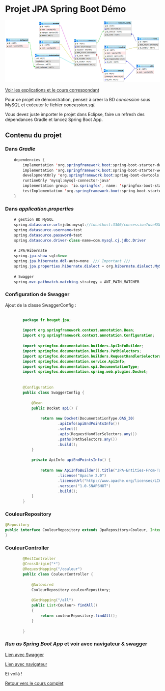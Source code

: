 # Projet JPA Spring Boot Démo

![EER Concession](images/concession.png)

[Voir les explications et le cours correspondant](https://pbouget.github.io/cours/framework-back/jpa-generation-entities/)

Pour ce projet de démonstration, pensez à créer la BD *concession* sous MySQL et exécuter le fichier *concession.sql*.

Vous devez juste importer le projet dans Eclipse, faire un refresh des dépendances Gradle et lancez Spring Boot App.

## Contenu du projet

### Dans *Gradle*

```java
	dependencies {
		implementation 'org.springframework.boot:spring-boot-starter-data-jpa'
		implementation 'org.springframework.boot:spring-boot-starter-web'
		developmentOnly 'org.springframework.boot:spring-boot-devtools'
		runtimeOnly 'mysql:mysql-connector-java'
		implementation group: 'io.springfox', name: 'springfox-boot-starter', version: '3.0.0'
		testImplementation 'org.springframework.boot:spring-boot-starter-test'
	}
```

### Dans *application.properties*

```java
	# gestion BD MySQL
	spring.datasource.url=jdbc:mysql://localhost:3306/concession?useSSL=false&serverTimezone=CET
	spring.datasource.username=test
	spring.datasource.password=test
	spring.datasource.driver-class-name=com.mysql.cj.jdbc.Driver

	# JPA/Hibernate
	spring.jpa.show-sql=true
	spring.jpa.hibernate.ddl-auto=none  /// Important ///
	spring.jpa.properties.hibernate.dialect = org.hibernate.dialect.MySQL5InnoDBDialect

	# Swagger
	spring.mvc.pathmatch.matching-strategy = ANT_PATH_MATCHER
```

### Configuration de Swagger

Ajout de la classe SwaggerConfig :

```java

		package fr.bouget.jpa;

		import org.springframework.context.annotation.Bean;
		import org.springframework.context.annotation.Configuration;

		import springfox.documentation.builders.ApiInfoBuilder;
		import springfox.documentation.builders.PathSelectors;
		import springfox.documentation.builders.RequestHandlerSelectors;
		import springfox.documentation.service.ApiInfo;
		import springfox.documentation.spi.DocumentationType;
		import springfox.documentation.spring.web.plugins.Docket;


		@Configuration
		public class SwaggerConfig {

			@Bean
			public Docket api() {

				return new Docket(DocumentationType.OAS_30)
						.apiInfo(apiEndPointsInfo())
						.select()
						.apis(RequestHandlerSelectors.any())
						.paths(PathSelectors.any())
						.build();
			}

			private ApiInfo apiEndPointsInfo() {

				return new ApiInfoBuilder().title("JPA-Entities-From-Tables REST API")
						.license("Apache 2.0")
						.licenseUrl("http://www.apache.org/licenses/LICENSE-2.0.html")
						.version("1.0-SNAPSHOT")
						.build();
			}
		}
```

### CouleurRepository

```java
@Repository
public interface CouleurRepository extends JpaRepository<Couleur, Integer> {
}
```

### CouleurController

```java	
		@RestController
		@CrossOrigin("*")
		@RequestMapping("/couleur")
		public class CouleurController {
			
			@Autowired
			CouleurRepository couleurRepository;
			
			@GetMapping("/all")
			public List<Couleur> findAll()
			{
				return couleurRepository.findAll();
			}

		}
```

### *Run as Spring Boot App* et voir avec navigateur & swagger

[Lien avec Swagger](http://localhost:8080/swagger-ui/index.html)

[Lien avec navigateur](http://localhost:8080/couleur/all)

Et voilà !

[Retour vers le cours complet](https://pbouget.github.io/cours/)